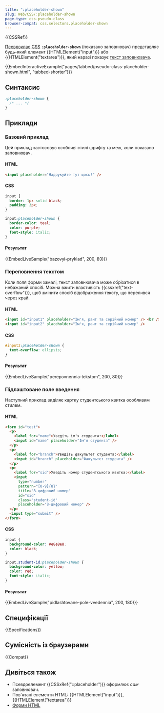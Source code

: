 ```yaml
---
title: ":placeholder-shown"
slug: Web/CSS/:placeholder-shown
page-type: css-pseudo-class
browser-compat: css.selectors.placeholder-shown
---
```


{{CSSRef}}

[Псевдоклас](/uk/docs/Web/CSS/Pseudo-classes) [CSS](/uk/docs/Web/CSS) **`:placeholder-shown`** (показано заповнювач) представляє будь-який елемент {{HTMLElement("input")}} або {{HTMLElement("textarea")}}, який наразі показує [текст заповнювача](/uk/docs/Web/HTML/Element/input#placeholder-zapovniuvach).

{{EmbedInteractiveExample("pages/tabbed/pseudo-class-placeholder-shown.html", "tabbed-shorter")}}

## Синтаксис

```css
:placeholder-shown {
  /* ... */
}
```

## Приклади

### Базовий приклад

Цей приклад застосовує особливі стилі шрифту та меж, коли показано заповнювач.

#### HTML

```html
<input placeholder="Надрукуйте тут щось!" />
```

#### CSS

```css
input {
  border: 1px solid black;
  padding: 3px;
}

input:placeholder-shown {
  border-color: teal;
  color: purple;
  font-style: italic;
}
```

#### Результат

{{EmbedLiveSample("bazovyi-pryklad", 200, 80)}}

### Переповнення текстом

Коли поля форми замалі, текст заповнювача може обрізатися в небажаний спосіб. Можна вжити властивість {{cssxref("text-overflow")}}, щоб змінити спосіб відображення тексту, що перелився через край.

#### HTML

```html
<input id="input1" placeholder="Ім'я, ранг та серійний номер" /> <br /><br />
<input id="input2" placeholder="Ім'я, ранг та серійний номер" />
```

#### CSS

```css
#input2:placeholder-shown {
  text-overflow: ellipsis;
}
```

#### Результат

{{EmbedLiveSample("perepovnennia-tekstom", 200, 80)}}

### Підлаштоване поле введення

Наступний приклад виділяє картку студентського квитка особливим стилем.

#### HTML

```html
<form id="test">
  <p>
    <label for="name">Уведіть ім'я студента:</label>
    <input id="name" placeholder="Ім'я студента" />
  </p>
  <p>
    <label for="branch">Уведіть факультет студента:</label>
    <input id="branch" placeholder="Факультет студента" />
  </p>
  <p>
    <label for="sid">Уведіть номер студентського квитка:</label>
    <input
      type="number"
      pattern="[0-9]{8}"
      title="8-цифровий номер"
      id="sid"
      class="student-id"
      placeholder="8-цифровий номер" />
  </p>
  <input type="submit" />
</form>
```

#### CSS

```css
input {
  background-color: #e8e8e8;
  color: black;
}

input.student-id:placeholder-shown {
  background-color: yellow;
  color: red;
  font-style: italic;
}
```

#### Результат

{{EmbedLiveSample("pidlashtovane-pole-vvedennia", 200, 180)}}

## Специфікації

{{Specifications}}

## Сумісність із браузерами

{{Compat}}

## Дивіться також

- Псевдоелемент {{CSSxRef("::placeholder")}} оформлює _сам_ заповнювач.
- Пов'язані елементи HTML: {{HTMLElement("input")}}, {{HTMLElement("textarea")}}
- [Форми HTML](/uk/docs/Learn/Forms)
